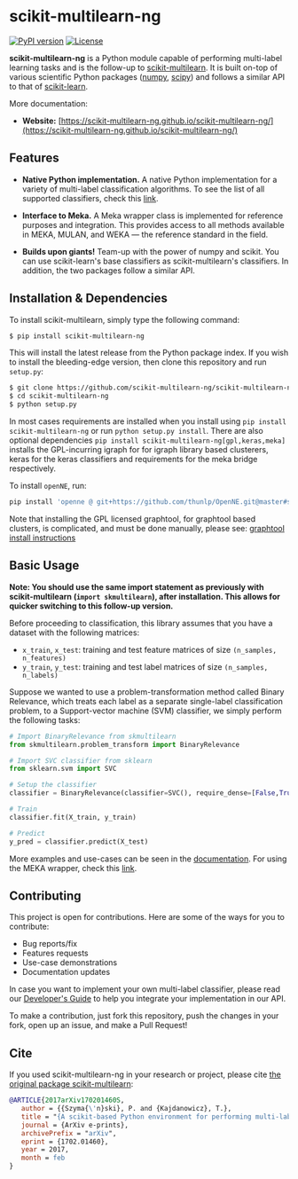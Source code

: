 # scikit-multilearn-ng

[![PyPI version](https://badge.fury.io/py/scikit-multilearn-ng.svg)](https://badge.fury.io/py/scikit-multilearn-ng)
[![License](https://img.shields.io/badge/License-BSD%202--Clause-orange.svg)](https://opensource.org/licenses/BSD-2-Clause)

__scikit-multilearn-ng__ is a Python module capable of performing multi-label
learning tasks and is the follow-up to [scikit-multilearn](https://github.com/scikit-multilearn/scikit-multilearn).
It is built on-top of various scientific Python packages
([numpy](http://www.numpy.org/), [scipy](https://www.scipy.org/)) and
follows a similar API to that of [scikit-learn](http://scikit-learn.org/).

More documentation:

- __Website:__ [https://scikit-multilearn-ng.github.io/scikit-multilearn-ng/](https://scikit-multilearn-ng.github.io/scikit-multilearn-ng/)


## Features

- __Native Python implementation.__ A native Python implementation for a variety of multi-label classification algorithms. To see the list of all supported classifiers, check this [link](http://scikit.ml/#classifiers).

- __Interface to Meka.__ A Meka wrapper class is implemented for reference purposes and integration. This provides access to all methods available in MEKA, MULAN, and WEKA &mdash; the reference standard in the field.

- __Builds upon giants!__ Team-up with the power of numpy and scikit. You can use scikit-learn's base classifiers as scikit-multilearn's classifiers. In addition, the two packages follow a similar API.

## Installation & Dependencies

To install scikit-multilearn, simply type the following command:

```bash
$ pip install scikit-multilearn-ng
```

This will install the latest release from the Python package index. If you
wish to install the bleeding-edge version, then clone this repository and
run `setup.py`:

```bash
$ git clone https://github.com/scikit-multilearn-ng/scikit-multilearn-ng.git
$ cd scikit-multilearn-ng
$ python setup.py
```

In most cases requirements are installed when you install using `pip install scikit-multilearn-ng` or run `python setup.py install`. There are also optional dependencies `pip install scikit-multilearn-ng[gpl,keras,meka]` installs the GPL-incurring igraph for for igraph library based clusterers, keras for the keras classifiers and requirements for the meka bridge respectively.

To install `openNE`, run:

```bash
pip install 'openne @ git+https://github.com/thunlp/OpenNE.git@master#subdirectory=src'
```

Note that installing the GPL licensed graphtool, for graphtool based clusters, is complicated, and must be done manually, please see: [graphtool install instructions](https://git.skewed.de/count0/graph-tool/wikis/installation-instructions)

## Basic Usage

**Note: You should use the same import statement as previously with scikit-multilearn (`import skmultilearn`), after installation. This allows for quicker switching to this follow-up version.**

Before proceeding to classification,  this library assumes that you have
a dataset with the following matrices:

- `x_train`, `x_test`: training and test feature matrices of size `(n_samples, n_features)`
- `y_train`, `y_test`: training and test label matrices of size `(n_samples, n_labels)`

Suppose we wanted to use a problem-transformation method called Binary
Relevance, which treats each label as a separate single-label classification
problem, to a Support-vector machine (SVM) classifier, we simply perform
the following tasks:

```python
# Import BinaryRelevance from skmultilearn
from skmultilearn.problem_transform import BinaryRelevance

# Import SVC classifier from sklearn
from sklearn.svm import SVC

# Setup the classifier
classifier = BinaryRelevance(classifier=SVC(), require_dense=[False,True])

# Train
classifier.fit(X_train, y_train)

# Predict
y_pred = classifier.predict(X_test)
```

More examples and use-cases can be seen in the 
[documentation](http://scikit.ml/api/classify.html). For using the MEKA
wrapper, check this [link](http://scikit.ml/api/meka.html#mekawrapper).

## Contributing

This project is open for contributions. Here are some of the ways for
you to contribute:

- Bug reports/fix
- Features requests
- Use-case demonstrations
- Documentation updates

In case you want to implement your own multi-label classifier, please 
read our [Developer's Guide](http://scikit.ml/api/base.html) to help
you integrate your implementation in our API.

To make a contribution, just fork this repository, push the changes
in your fork, open up an issue, and make a Pull Request!

## Cite

If you used scikit-multilearn-ng in your research or project, please
cite [the original package scikit-multilearn](https://arxiv.org/abs/1702.01460):

```bibtex
@ARTICLE{2017arXiv170201460S,
   author = {{Szyma{\'n}ski}, P. and {Kajdanowicz}, T.},
   title = "{A scikit-based Python environment for performing multi-label classification}",
   journal = {ArXiv e-prints},
   archivePrefix = "arXiv",
   eprint = {1702.01460},
   year = 2017,
   month = feb
}
```
